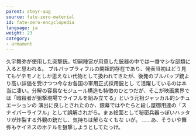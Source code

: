 ```yaml
---
parent: steyr-aug
source: fate-zero-material
id: fate-zero-encyclopedia
language: ja
weight: 23
category:
- armament
---
```


久宇舞弥が使用した突撃銃。切嗣陣営が用意した銃器の中では一番マシな部類に入ると思われる。
ブルバップラィフルの開祖的存在であり、発表当初はどう見てもゲテモノとしか思えない代物として扱われてきたが、後発のブルバップ銃より高い詳価を受けつつ今なお各国の軍用正式採用銃とし
て活躍しているのは本当に凄い。分解の容易なモジュール構造も特徴のひとつだが、そこが映画業界では「暗殺者が狙撃現場でライフルを組み立てる」という元祖ジャッカル的シチュエーションの
演出に良しとされたのか、銀幕ではやたらと段し屋御用達の「スナイパーライフル」として誤解されがら。まぁ絵面として秘密兵器っぽいハッタリが炸裂する外観の銃だし、気持ちは解らなくもな
いが。
……あ、そういや舞弥もケイネスのホテルを狙撃しようとしてたっけ。
